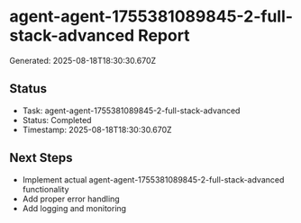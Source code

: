 # agent-agent-1755381089845-2-full-stack-advanced Report

Generated: 2025-08-18T18:30:30.670Z

## Status
- Task: agent-agent-1755381089845-2-full-stack-advanced
- Status: Completed
- Timestamp: 2025-08-18T18:30:30.670Z

## Next Steps
- Implement actual agent-agent-1755381089845-2-full-stack-advanced functionality
- Add proper error handling
- Add logging and monitoring

